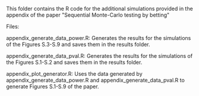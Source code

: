 This folder contains the R code for the additional simulations provided in the appendix of the paper "Sequential Monte-Carlo testing by betting"

Files:

appendix_generate_data_power.R: Generates the results for the simulations of the Figures S.3-S.9 and saves them in the results folder.

appendix_generate_data_pval.R: Generates the results for the simulations of the Figures S.1-S.2 and saves them in the results folder.

appendix_plot_generator.R: Uses the data generated by appendix_generate_data_power.R and appendix_generate_data_pval.R to generate Figures S.1-S.9 of the paper.
